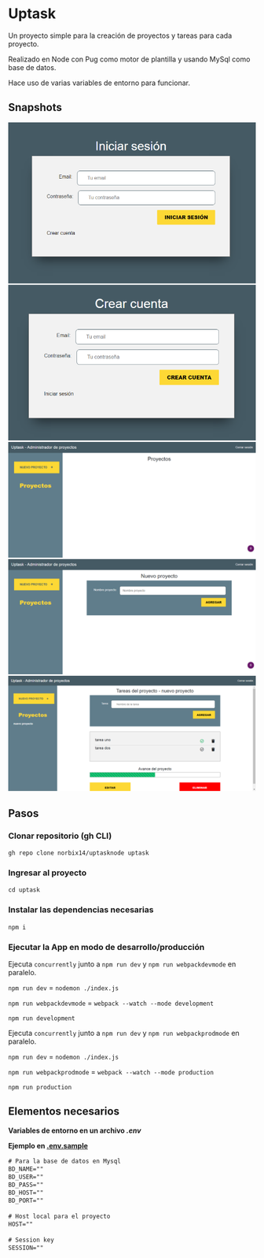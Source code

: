# Uptask

Un proyecto simple para la creación de proyectos y tareas para cada proyecto.

Realizado en Node con Pug como motor de plantilla y usando MySql como base de datos.

Hace uso de varias variables de entorno para funcionar.

## Snapshots

![Iniciar sesion](/screenshots/login.png "Iniciar sesión")
![Crear cuenta](/screenshots/createaccount.png "Crear cuenta")
![Dashboard](/screenshots/admin.png "Panel principal")
![Nuevo proyecto](/screenshots/nuevo-proyecto.png "Nuevo proyecto")
![Tareas de un proyecto](/screenshots/tareas-proyecto.png "Tareas de un proyecto")

## Pasos

### Clonar repositorio **(gh CLI)**

```shell
gh repo clone norbix14/uptasknode uptask
```

### Ingresar al proyecto

```shell
cd uptask
```

### Instalar las dependencias necesarias

```shell
npm i
```

### Ejecutar la App en modo de desarrollo/producción

Ejecuta `concurrently` junto a `npm run dev` y `npm run webpackdevmode` en paralelo.

`npm run dev` = `nodemon ./index.js`

`npm run webpackdevmode` = `webpack --watch --mode development`

```shell
npm run development
```

Ejecuta `concurrently` junto a `npm run dev` y `npm run webpackprodmode` en paralelo.

`npm run dev` = `nodemon ./index.js`

`npm run webpackprodmode` = `webpack --watch --mode production`

```shell
npm run production
```

## Elementos necesarios

**Variables de entorno en un archivo _.env_**

**Ejemplo en [.env.sample](./.env.sample)**

```shell
# Para la base de datos en Mysql
BD_NAME=""
BD_USER=""
BD_PASS=""
BD_HOST=""
BD_PORT=""

# Host local para el proyecto
HOST=""

# Session key
SESSION=""
```
